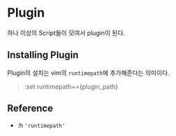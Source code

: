 # Plugin

하나 이상의 Script들이 모여서 plugin이 된다.

## Installing Plugin

Plugin의 설치는 vim의 `runtimepath`에 추가해준다는 의미이다.

> :set runtimepath+={plugin_path}

## Reference

* :h `'runtimepath'`
